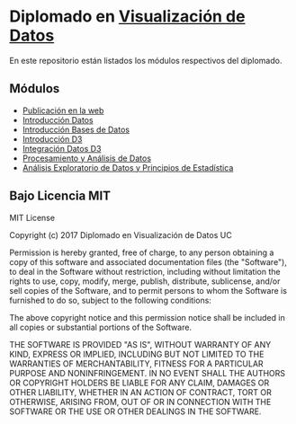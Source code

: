 # Diplomado en [Visualización de Datos](http://diseno.uc.cl/curso/diplomado-en-visualizacion-de-datos/)

En este repositorio están listados los módulos respectivos del diplomado.

## Módulos

* [Publicación en la web](http://visualizacion-uc.github.io/publicacion-en-la-web)
* [Introducción Datos](http://visualizacion-uc.github.io/introduccion-datos)
* [Introducción Bases de Datos](http://visualizacion-uc.github.io/introduccion-base-de-datos)
* [Introducción D3](http://visualizacion-uc.github.io/introduccion-js-d3)
* [Integración Datos D3](http://visualizacion-uc.github.io/integracion-datos-d3)
* [Procesamiento y Análisis de Datos](http://visualizacion-uc.github.io/procesamiento-y-analisis-de-datos)
* [Análisis Exploratorio de Datos y Principios de Estadística](http://visualizacion-uc.github.io/analisis-exploratorio-de-datos-y-principios-de-estadistica)

## Bajo Licencia MIT

MIT License

Copyright (c) 2017 Diplomado en Visualización de Datos UC

Permission is hereby granted, free of charge, to any person obtaining a copy
of this software and associated documentation files (the "Software"), to deal
in the Software without restriction, including without limitation the rights
to use, copy, modify, merge, publish, distribute, sublicense, and/or sell
copies of the Software, and to permit persons to whom the Software is
furnished to do so, subject to the following conditions:

The above copyright notice and this permission notice shall be included in all
copies or substantial portions of the Software.

THE SOFTWARE IS PROVIDED "AS IS", WITHOUT WARRANTY OF ANY KIND, EXPRESS OR
IMPLIED, INCLUDING BUT NOT LIMITED TO THE WARRANTIES OF MERCHANTABILITY,
FITNESS FOR A PARTICULAR PURPOSE AND NONINFRINGEMENT. IN NO EVENT SHALL THE
AUTHORS OR COPYRIGHT HOLDERS BE LIABLE FOR ANY CLAIM, DAMAGES OR OTHER
LIABILITY, WHETHER IN AN ACTION OF CONTRACT, TORT OR OTHERWISE, ARISING FROM,
OUT OF OR IN CONNECTION WITH THE SOFTWARE OR THE USE OR OTHER DEALINGS IN THE
SOFTWARE.
